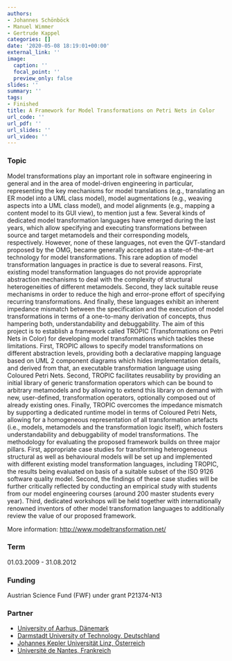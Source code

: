 ```yaml
---
authors:
- Johannes Schönböck
- Manuel Wimmer
- Gertrude Kappel
categories: []
date: '2020-05-08 18:19:01+00:00'
external_link: ''
image:
  caption: ''
  focal_point: ''
  preview_only: false
slides: ''
summary: ''
tags:
- Finished
title: A Framework for Model Transformations on Petri Nets in Color
url_code: ''
url_pdf: ''
url_slides: ''
url_video: ''
---
```


### Topic

Model transformations play an important role in software engineering in general and in the area of model-driven engineering in particular, representing the key mechanisms for model translations (e.g., translating an ER model into a UML class model), model augmentations (e.g., weaving aspects into a UML class model), and model alignments (e.g., mapping a content model to its GUI view), to mention just a few. Several kinds of dedicated model transformation languages have emerged during the last years, which allow specifying and executing transformations between source and target metamodels and their corresponding models, respectively. However, none of these languages, not even the QVT-standard proposed by the OMG, became generally accepted as a state-of-the-art technology for model transformations. This rare adoption of model transformation languages in practice is due to several reasons. First, existing model transformation languages do not provide appropriate abstraction mechanisms to deal with the complexity of structural heterogeneities of different metamodels. Second, they lack suitable reuse mechanisms in order to reduce the high and error-prone effort of specifying recurring transformations. And finally, these languages exhibit an inherent impedance mismatch between the specification and the execution of model transformations in terms of a one-to-many derivation of concepts, thus hampering both, understandability and debuggability. The aim of this project is to establish a framework called TROPIC (Transformations on Petri Nets in Color) for developing model transformations which tackles these limitations. First, TROPIC allows to specify model transformations on different abstraction levels, providing both a declarative mapping language based on UML 2 component diagrams which hides implementation details, and derived from that, an executable transformation language using Coloured Petri Nets. Second, TROPIC facilitates reusability by providing an initial library of generic transformation operators which can be bound to arbitrary metamodels and by allowing to extend this library on demand with new, user-defined, transformation operators, optionally composed out of already existing ones. Finally, TROPIC overcomes the impedance mismatch by supporting a dedicated runtime model in terms of Coloured Petri Nets, allowing for a homogeneous representation of all transformation artefacts (i.e., models, metamodels and the transformation logic itself), which fosters understandability and debuggability of model transformations. The methodology for evaluating the proposed framework builds on three major pillars. First, appropriate case studies for transforming heterogeneous structural as well as behavioural models will be set up and implemented with different existing model transformation languages, including TROPIC, the results being evaluated on basis of a suitable subset of the ISO 9126 software quality model. Second, the findings of these case studies will be further critically reflected by conducting an empirical study with students from our model engineering courses (around 200 master students every year). Third, dedicated workshops will be held together with internationally renowned inventors of other model transformation languages to additionally review the value of our proposed framework.

More information: <http://www.modeltransformation.net/>

### Term

01.03.2009 - 31.08.2012

### Funding

Austrian Science Fund (FWF) under grant P21374-N13

### Partner

<ul class="partnerList"><li><a href="http://www.daimi.au.dk">University of Aarhus, Dänemark</a></li><li><a href="http://www.es.tu-darmstadt.de/">Darmstadt University of Technology, Deutschland</a></li><li><a href="http://www.jku.at/">Johannes Kepler Universität Linz, Österreich</a></li><li><a href="http://www.univ-nantes.fr">Université de Nantes, Frankreich</a></li></ul>